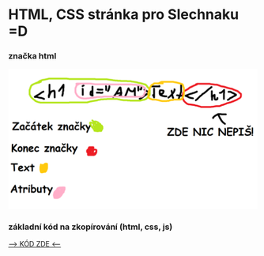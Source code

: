 # HTML, CSS stránka pro Slechnaku =D
### značka html
![Nalouduj si net Slechanko...](SLECHAN.png)
### základní kód na zkopírování (html, css, js)
[--> KÓD ZDE <--](basic_code.md)
